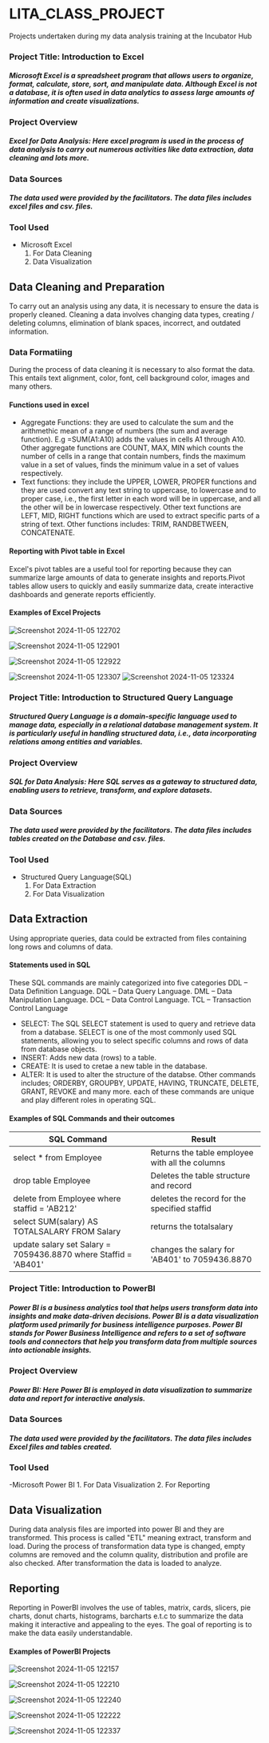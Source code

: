 # LITA_CLASS_PROJECT
Projects undertaken during my data analysis training at the Incubator Hub
### Project Title: Introduction to Excel
##### Microsoft Excel is a spreadsheet program that allows users to organize, format, calculate, store, sort, and manipulate data. Although Excel is not a database, it is often used in data analytics to assess large amounts of information and create visualizations.

### Project Overview 
##### Excel for Data Analysis: Here excel program is used in the process of data analysis to carry out numerous activities like data extraction, data cleaning and lots more. 

### Data Sources
##### The data used were provided by the facilitators. The data files includes excel files and csv. files.
### Tool Used
- Microsoft Excel 
    1.  For Data Cleaning
    3.  Data Visualization
## Data Cleaning and Preparation
  To carry out an analysis using any data, it is necessary to ensure the data is properly cleaned. Cleaning a data involves changing data types, creating / deleting columns, elimination of blank spaces, incorrect, and outdated information. 
### Data Formatiing
During the process of data cleaning it is necessary to also format the data. This entails text alignment, color, font, cell background color, images and many others.

#### Functions used in excel
- Aggregate Functions: they are used to calculate the sum and the arithmethic mean of a range of numbers (the sum and average function). E.g =SUM(A1:A10) adds the values in cells A1 through A10. Other aggregate functions are COUNT, MAX, MIN which counts the number of cells in a range that contain numbers, finds the maximum value in a set of values, finds the minimum value in a set of values respectively.
- Text functions: they include the UPPER, LOWER, PROPER functions and they are used convert any text string to uppercase, to lowercase and to proper case, i.e., the first letter in each word will be in uppercase, and all the other will be in lowercase respectively. Other text functions are LEFT, MID, RIGHT functions which are used to extract specific parts of a string of text. 
    Other functions includes: TRIM, RANDBETWEEN, CONCATENATE.

#### Reporting with Pivot table in Excel
Excel's pivot tables are a useful tool for reporting because they can summarize large amounts of data to generate insights and reports.Pivot tables allow users to quickly and easily summarize data, create interactive dashboards and generate reports efficiently.
#### Examples of Excel Projects

![Screenshot 2024-11-05 122702](https://github.com/user-attachments/assets/1158e403-1928-4022-aaaf-f31f229885e4)

![Screenshot 2024-11-05 122901](https://github.com/user-attachments/assets/b20e3f8d-af13-4da8-afa9-d7a19d212032)

![Screenshot 2024-11-05 122922](https://github.com/user-attachments/assets/ae4c010b-9f45-4886-9729-56f177ee54af)

![Screenshot 2024-11-05 123307](https://github.com/user-attachments/assets/95201d46-02e7-4f77-b96e-d920c2aa0680)
![Screenshot 2024-11-05 123324](https://github.com/user-attachments/assets/3571a8ee-671b-4932-9859-7b64c59cfb6c)


### Project Title: Introduction to Structured Query Language
##### Structured Query Language is a domain-specific language used to manage data, especially in a relational database management system. It is particularly useful in handling structured data, i.e., data incorporating relations among entities and variables.
  ### Project Overview 
##### SQL for Data Analysis: Here SQL serves as a gateway to structured data, enabling users to retrieve, transform, and explore datasets.
### Data Sources
##### The data used were provided by the facilitators. The data files includes tables created on the Database and csv. files.

### Tool Used
- Structured Query Language(SQL) 
    1.  For Data Extraction
    2.  For Data Visualization
## Data Extraction
Using appropriate queries, data could be extracted from files containing long rows and columns of data.

#### Statements used in SQL
These SQL commands are mainly categorized into five categories
DDL – Data Definition Language.
DQL – Data Query Language.
DML – Data Manipulation Language.
DCL – Data Control Language.
TCL – Transaction Control Language
- SELECT: The SQL SELECT statement is used to query and retrieve data from a database. SELECT is one of the most commonly used SQL statements, allowing you to select specific columns and rows of data from database objects.
-  INSERT: Adds new data (rows) to a table.
-  CREATE: It is used to cretae a new table in the database.
-   ALTER: It is used to alter the structure of the databse.
  Other commands includes; ORDERBY, GROUPBY, UPDATE, HAVING, TRUNCATE, DELETE, GRANT, REVOKE and many more.
each of these commands are unique and play different roles in operating SQL.

#### Examples of SQL Commands and their outcomes 
|SQL Command|Result|
|---------|---------|
|select * from Employee|Returns the table employee with all the columns|
|drop table Employee|Deletes the table structure and record|
|delete from Employee where staffid = 'AB212'|deletes the record for the specified staffid|
|select SUM(salary) AS TOTALSALARY FROM Salary|returns the totalsalary|
|update salary set Salary = 7059436.8870 where Staffid = 'AB401'|changes the salary for 'AB401' to 7059436.8870|


### Project Title: Introduction to PowerBI
##### Power BI is a business analytics tool that helps users transform data into insights and make data-driven decisions. Power BI is a data visualization platform used primarily for business intelligence purposes. Power BI stands for Power Business Intelligence and refers to a set of software tools and connectors that help you transform data from multiple sources into actionable insights.

### Project Overview 
##### Power BI: Here Power BI is employed in data visualization to summarize data and report for interactive analysis.
### Data Sources
##### The data used were provided by the facilitators. The data files includes Excel files and tables created.

### Tool Used
-Microsoft Power BI
    1.  For Data Visualization
    2.  For Reporting
    
## Data Visualization
During data analysis files are imported into power BI and they are transformed. This process is called "ETL" meaning extract, transform and load. During the process of transformation data type is changed, empty columns are removed and the column quality, distribution and profile are also checked. After transformation the data is loaded to analyze.

## Reporting
Reporting in PowerBI involves the use of tables, matrix, cards, slicers, pie charts, donut charts, histograms, barcharts e.t.c to summarize the data making it interactive and appealing to the eyes. The goal of reporting is to make the data easily understandable. 

#### Examples of PowerBI Projects

![Screenshot 2024-11-05 122157](https://github.com/user-attachments/assets/309a39f6-532b-4bdb-a45a-e29e7e0db051)

![Screenshot 2024-11-05 122210](https://github.com/user-attachments/assets/f4bdbe2e-8337-4ac1-aa3a-9d5b322a232d)

![Screenshot 2024-11-05 122240](https://github.com/user-attachments/assets/64a2e843-201a-411b-bfaa-bb3529406daa)

![Screenshot 2024-11-05 122222](https://github.com/user-attachments/assets/ddc8f40a-3a22-467f-b463-8b91e1db08ec)

![Screenshot 2024-11-05 122337](https://github.com/user-attachments/assets/6464fdfb-7fb6-4f5c-9b7a-933d77ae50ca)
